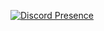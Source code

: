 [![Discord Presence](https://lanyard.cnrad.dev/api/846381470406148116)](https://discord.com/users/846381470406148116)
